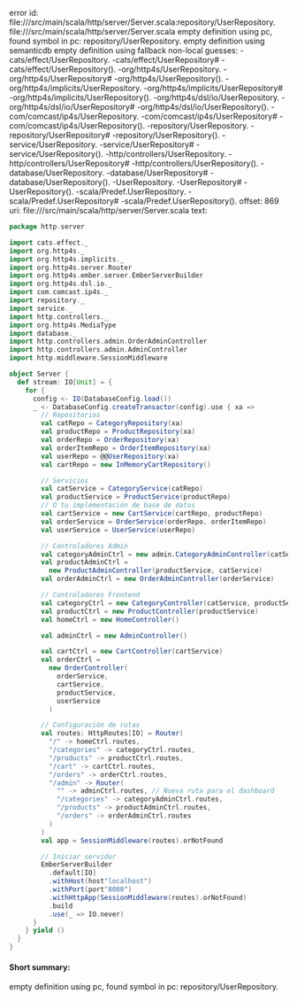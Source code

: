 error id: file://<WORKSPACE>/src/main/scala/http/server/Server.scala:repository/UserRepository.
file://<WORKSPACE>/src/main/scala/http/server/Server.scala
empty definition using pc, found symbol in pc: repository/UserRepository.
empty definition using semanticdb
empty definition using fallback
non-local guesses:
	 -cats/effect/UserRepository.
	 -cats/effect/UserRepository#
	 -cats/effect/UserRepository().
	 -org/http4s/UserRepository.
	 -org/http4s/UserRepository#
	 -org/http4s/UserRepository().
	 -org/http4s/implicits/UserRepository.
	 -org/http4s/implicits/UserRepository#
	 -org/http4s/implicits/UserRepository().
	 -org/http4s/dsl/io/UserRepository.
	 -org/http4s/dsl/io/UserRepository#
	 -org/http4s/dsl/io/UserRepository().
	 -com/comcast/ip4s/UserRepository.
	 -com/comcast/ip4s/UserRepository#
	 -com/comcast/ip4s/UserRepository().
	 -repository/UserRepository.
	 -repository/UserRepository#
	 -repository/UserRepository().
	 -service/UserRepository.
	 -service/UserRepository#
	 -service/UserRepository().
	 -http/controllers/UserRepository.
	 -http/controllers/UserRepository#
	 -http/controllers/UserRepository().
	 -database/UserRepository.
	 -database/UserRepository#
	 -database/UserRepository().
	 -UserRepository.
	 -UserRepository#
	 -UserRepository().
	 -scala/Predef.UserRepository.
	 -scala/Predef.UserRepository#
	 -scala/Predef.UserRepository().
offset: 869
uri: file://<WORKSPACE>/src/main/scala/http/server/Server.scala
text:
```scala
package http.server

import cats.effect._
import org.http4s._
import org.http4s.implicits._
import org.http4s.server.Router
import org.http4s.ember.server.EmberServerBuilder
import org.http4s.dsl.io._
import com.comcast.ip4s._
import repository._
import service._
import http.controllers._
import org.http4s.MediaType
import database._
import http.controllers.admin.OrderAdminController
import http.controllers.admin.AdminController
import http.middleware.SessionMiddleware

object Server {
  def stream: IO[Unit] = {
    for {
      config <- IO(DatabaseConfig.load())
      _ <- DatabaseConfig.createTransactor(config).use { xa =>
        // Repositorios
        val catRepo = CategoryRepository(xa)
        val productRepo = ProductRepository(xa)
        val orderRepo = OrderRepository(xa)
        val orderItemRepo = OrderItemRepository(xa)
        val userRepo = @@UserRepository(xa)
        val cartRepo = new InMemoryCartRepository()

        // Servicios
        val catService = CategoryService(catRepo)
        val productService = ProductService(productRepo)
        // O tu implementación de base de datos
        val cartService = new CartService(cartRepo, productRepo)
        val orderService = OrderService(orderRepo, orderItemRepo)
        val userService = UserService(userRepo)

        // Controladores Admin
        val categoryAdminCtrl = new admin.CategoryAdminController(catService)
        val productAdminCtrl =
          new ProductAdminController(productService, catService)
        val orderAdminCtrl = new OrderAdminController(orderService)

        // Controladores Frontend
        val categoryCtrl = new CategoryController(catService, productService)
        val productCtrl = new ProductController(productService)
        val homeCtrl = new HomeController()

        val adminCtrl = new AdminController()

        val cartCtrl = new CartController(cartService)
        val orderCtrl =
          new OrderController(
            orderService,
            cartService,
            productService,
            userService
          )

        // Configuración de rutas
        val routes: HttpRoutes[IO] = Router(
          "/" -> homeCtrl.routes,
          "/categories" -> categoryCtrl.routes,
          "/products" -> productCtrl.routes,
          "/cart" -> cartCtrl.routes,
          "/orders" -> orderCtrl.routes,
          "/admin" -> Router(
            "" -> adminCtrl.routes, // Nueva ruta para el dashboard
            "/categories" -> categoryAdminCtrl.routes,
            "/products" -> productAdminCtrl.routes,
            "/orders" -> orderAdminCtrl.routes
          )
        )
        val app = SessionMiddleware(routes).orNotFound

        // Iniciar servidor
        EmberServerBuilder
          .default[IO]
          .withHost(host"localhost")
          .withPort(port"8080")
          .withHttpApp(SessionMiddleware(routes).orNotFound)
          .build
          .use(_ => IO.never)
      }
    } yield ()
  }
}

```


#### Short summary: 

empty definition using pc, found symbol in pc: repository/UserRepository.